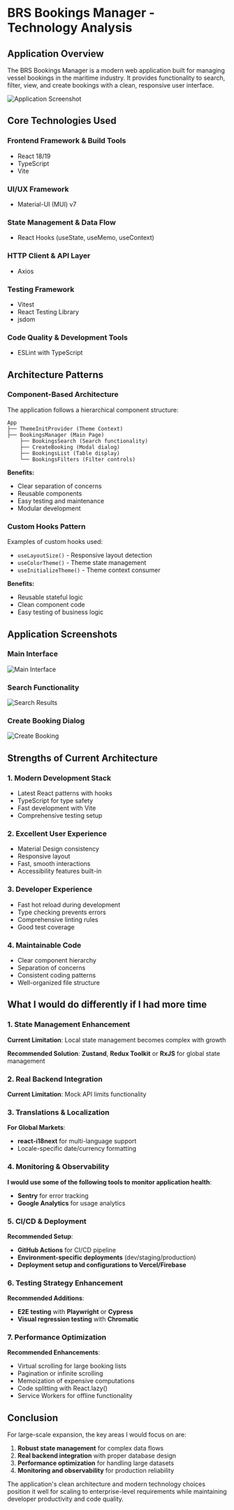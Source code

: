 # BRS Bookings Manager - Technology Analysis

## Application Overview

The BRS Bookings Manager is a modern web application built for managing vessel bookings in the maritime industry. It provides functionality to search, filter, view, and create bookings with a clean, responsive user interface.

![Application Screenshot](https://github.com/user-attachments/assets/c9073d87-81c3-4bfc-bdc0-9f40c8620d3e)

## Core Technologies Used

### Frontend Framework & Build Tools

- React 18/19
- TypeScript
- Vite

### UI/UX Framework

- Material-UI (MUI) v7

### State Management & Data Flow

- React Hooks (useState, useMemo, useContext)

### HTTP Client & API Layer

- Axios

### Testing Framework

- Vitest
- React Testing Library
- jsdom

### Code Quality & Development Tools

- ESLint with TypeScript

## Architecture Patterns

### Component-Based Architecture

The application follows a hierarchical component structure:

```
App
├── ThemeInitProvider (Theme Context)
├── BookingsManager (Main Page)
    ├── BookingsSearch (Search functionality)
    ├── CreateBooking (Modal dialog)
    ├── BookingsList (Table display)
    └── BookingsFilters (Filter controls)
```

**Benefits:**

- Clear separation of concerns
- Reusable components
- Easy testing and maintenance
- Modular development

### Custom Hooks Pattern

Examples of custom hooks used:

- `useLayoutSize()` - Responsive layout detection
- `useColorTheme()` - Theme state management
- `useInitializeTheme()` - Theme context consumer

**Benefits:**

- Reusable stateful logic
- Clean component code
- Easy testing of business logic

## Application Screenshots

### Main Interface

![Main Interface](https://github.com/user-attachments/assets/c9073d87-81c3-4bfc-bdc0-9f40c8620d3e)

### Search Functionality

![Search Results](https://github.com/user-attachments/assets/547f74ed-5c05-40fb-b9aa-f91209faa290)

### Create Booking Dialog

![Create Booking](https://github.com/user-attachments/assets/738c10a5-4951-417a-9362-a639e6270da0)

## Strengths of Current Architecture

### 1. **Modern Development Stack**

- Latest React patterns with hooks
- TypeScript for type safety
- Fast development with Vite
- Comprehensive testing setup

### 2. **Excellent User Experience**

- Material Design consistency
- Responsive layout
- Fast, smooth interactions
- Accessibility features built-in

### 3. **Developer Experience**

- Fast hot reload during development
- Type checking prevents errors
- Comprehensive linting rules
- Good test coverage

### 4. **Maintainable Code**

- Clear component hierarchy
- Separation of concerns
- Consistent coding patterns
- Well-organized file structure

## What I would do differently if I had more time

### 1. **State Management Enhancement**

**Current Limitation**: Local state management becomes complex with growth

**Recommended Solution**: **Zustand**, **Redux Toolkit** or **RxJS** for global state management

### 2. **Real Backend Integration**

**Current Limitation**: Mock API limits functionality

### 3. **Translations & Localization**

**For Global Markets**:

- **react-i18next** for multi-language support
- Locale-specific date/currency formatting

### 4. **Monitoring & Observability**

**I would use some of the following tools to monitor application health**:

- **Sentry** for error tracking
- **Google Analytics** for usage analytics

### 5. **CI/CD & Deployment**

**Recommended Setup**:

- **GitHub Actions** for CI/CD pipeline
- **Environment-specific deployments** (dev/staging/production)
- **Deployment setup and configurations to Vercel/Firebase**

### 6. **Testing Strategy Enhancement**

**Recommended Additions**:

- **E2E testing** with **Playwright** or **Cypress**
- **Visual regression testing** with **Chromatic**

### 7. **Performance Optimization**

**Recommended Enhancements**:

- Virtual scrolling for large booking lists
- Pagination or infinite scrolling
- Memoization of expensive computations
- Code splitting with React.lazy()
- Service Workers for offline functionality

## Conclusion

For large-scale expansion, the key areas I would focus on are:

1. **Robust state management** for complex data flows
2. **Real backend integration** with proper database design
3. **Performance optimization** for handling large datasets
4. **Monitoring and observability** for production reliability

The application's clean architecture and modern technology choices position it well for scaling to enterprise-level requirements while maintaining developer productivity and code quality.
